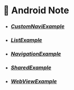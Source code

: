 # :dart: Android Note
- ### [*CustomNaviExample*](https://github.com/Develope-my-tech/Android/tree/master/CustomNaviExample)
- ### [*ListExample*](https://github.com/Develope-my-tech/Android/tree/master/ListExample)
- ### [*NavigationExample*](https://github.com/Develope-my-tech/Android/tree/master/NavigationExample)
- ### [*SharedExample*](https://github.com/Develope-my-tech/Android/tree/master/SharedExample)
- ### [*WebViewExample*](https://github.com/Develope-my-tech/Android/tree/master/WebViewExample)
